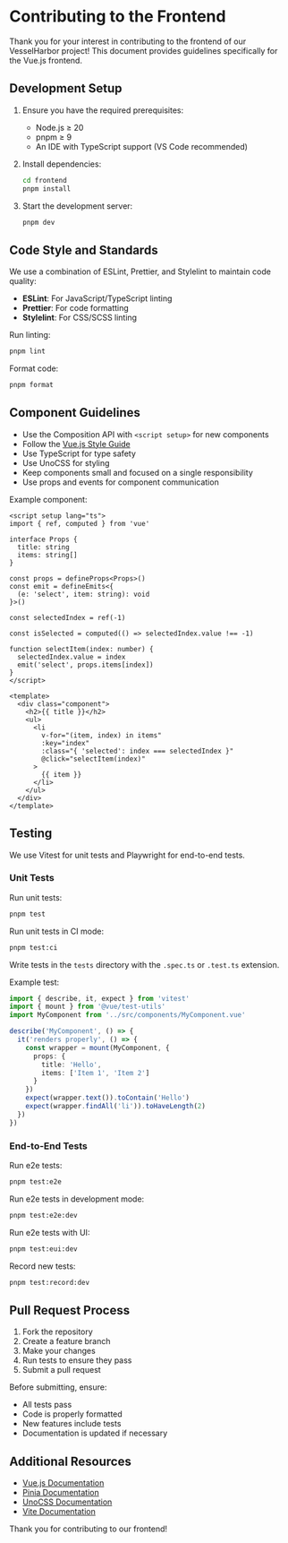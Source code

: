 # Contributing to the Frontend

Thank you for your interest in contributing to the frontend of our VesselHarbor project! This document provides guidelines specifically for the Vue.js frontend.

## Development Setup

1. Ensure you have the required prerequisites:
   - Node.js ≥ 20
   - pnpm ≥ 9
   - An IDE with TypeScript support (VS Code recommended)

2. Install dependencies:
   ```bash
   cd frontend
   pnpm install
   ```

3. Start the development server:
   ```bash
   pnpm dev
   ```

## Code Style and Standards

We use a combination of ESLint, Prettier, and Stylelint to maintain code quality:

- **ESLint**: For JavaScript/TypeScript linting
- **Prettier**: For code formatting
- **Stylelint**: For CSS/SCSS linting

Run linting:
```bash
pnpm lint
```

Format code:
```bash
pnpm format
```

## Component Guidelines

- Use the Composition API with `<script setup>` for new components
- Follow the [Vue.js Style Guide](https://vuejs.org/style-guide/)
- Use TypeScript for type safety
- Use UnoCSS for styling
- Keep components small and focused on a single responsibility
- Use props and events for component communication

Example component:
```vue
<script setup lang="ts">
import { ref, computed } from 'vue'

interface Props {
  title: string
  items: string[]
}

const props = defineProps<Props>()
const emit = defineEmits<{
  (e: 'select', item: string): void
}>()

const selectedIndex = ref(-1)

const isSelected = computed(() => selectedIndex.value !== -1)

function selectItem(index: number) {
  selectedIndex.value = index
  emit('select', props.items[index])
}
</script>

<template>
  <div class="component">
    <h2>{{ title }}</h2>
    <ul>
      <li
        v-for="(item, index) in items"
        :key="index"
        :class="{ 'selected': index === selectedIndex }"
        @click="selectItem(index)"
      >
        {{ item }}
      </li>
    </ul>
  </div>
</template>
```

## Testing

We use Vitest for unit tests and Playwright for end-to-end tests.

### Unit Tests

Run unit tests:
```bash
pnpm test
```

Run unit tests in CI mode:
```bash
pnpm test:ci
```

Write tests in the `tests` directory with the `.spec.ts` or `.test.ts` extension.

Example test:
```typescript
import { describe, it, expect } from 'vitest'
import { mount } from '@vue/test-utils'
import MyComponent from '../src/components/MyComponent.vue'

describe('MyComponent', () => {
  it('renders properly', () => {
    const wrapper = mount(MyComponent, {
      props: {
        title: 'Hello',
        items: ['Item 1', 'Item 2']
      }
    })
    expect(wrapper.text()).toContain('Hello')
    expect(wrapper.findAll('li')).toHaveLength(2)
  })
})
```

### End-to-End Tests

Run e2e tests:
```bash
pnpm test:e2e
```

Run e2e tests in development mode:
```bash
pnpm test:e2e:dev
```

Run e2e tests with UI:
```bash
pnpm test:eui:dev
```

Record new tests:
```bash
pnpm test:record:dev
```

## Pull Request Process

1. Fork the repository
2. Create a feature branch
3. Make your changes
4. Run tests to ensure they pass
5. Submit a pull request

Before submitting, ensure:
- All tests pass
- Code is properly formatted
- New features include tests
- Documentation is updated if necessary

## Additional Resources

- [Vue.js Documentation](https://vuejs.org/)
- [Pinia Documentation](https://pinia.vuejs.org/)
- [UnoCSS Documentation](https://unocss.dev/)
- [Vite Documentation](https://vitejs.dev/)

Thank you for contributing to our frontend!
